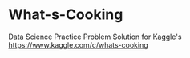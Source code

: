 # What-s-Cooking
Data Science Practice Problem Solution for Kaggle's https://www.kaggle.com/c/whats-cooking
